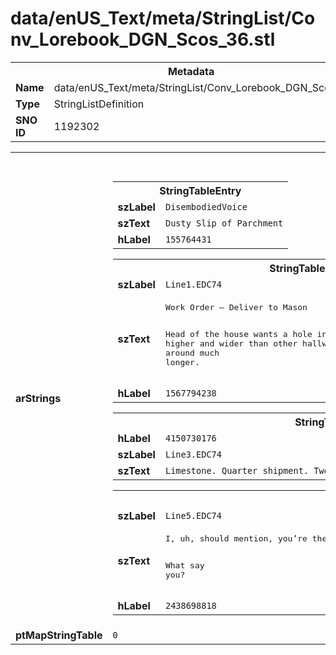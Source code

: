 <h1>data/enUS_Text/meta/StringList/Conv_Lorebook_DGN_Scos_36.stl</h1><table><tr><th colspan="100%">Metadata</th></tr><tr><td><b>Name</b></td><td>data/enUS_Text/meta/StringList/Conv_Lorebook_DGN_Scos_36.stl</td></tr><tr><td><b>Type</b></td><td>StringListDefinition</td></tr><tr><td><b>SNO ID</b></td><td>1192302</td></tr></table>

<table><tr><th colspan="100%">Fields</th></tr><tr><td><b>arStrings</b></td><td><table><tr><th colspan="100%">StringTableEntry</th></tr><tr><td><b>szLabel</b></td><td><code>DisembodiedVoice</code></td></tr><tr><td><b>szText</b></td><td><code>Dusty Slip of Parchment</code></td></tr><tr><td><b>hLabel</b></td><td><code>155764431</code></td></tr></table>


<table><tr><th colspan="100%">StringTableEntry</th></tr><tr><td><b>szLabel</b></td><td><code>Line1.EDC74</code></td></tr><tr><td><b>szText</b></td><td><pre>Work Order – Deliver to Mason 

Head of the house wants a hole in the cellar bricked up. Passage runs higher and wider than other hallways in the keep. Eh, must’ve been around much longer.</pre></td></tr><tr><td><b>hLabel</b></td><td><code>1567794238</code></td></tr></table>


<table><tr><th colspan="100%">StringTableEntry</th></tr><tr><td><b>hLabel</b></td><td><code>4150730176</code></td></tr><tr><td><b>szLabel</b></td><td><code>Line3.EDC74</code></td></tr><tr><td><b>szText</b></td><td><code>Limestone. Quarter shipment. Two hands should cover it. One good day’s work.</code></td></tr></table>


<table><tr><th colspan="100%">StringTableEntry</th></tr><tr><td><b>szLabel</b></td><td><code>Line5.EDC74</code></td></tr><tr><td><b>szText</b></td><td><pre>I, uh, should mention, you’re the second crew we’ve asked. First backed out after they saw the hole. I won’t deny, the damn thing raises the hackles. But Donan’s offering twice your rate to keep this quick and quiet. 

What say you?</pre></td></tr><tr><td><b>hLabel</b></td><td><code>2438698818</code></td></tr></table>


</td></tr><tr><td><b>ptMapStringTable</b></td><td><code>0</code></td></tr></table>

